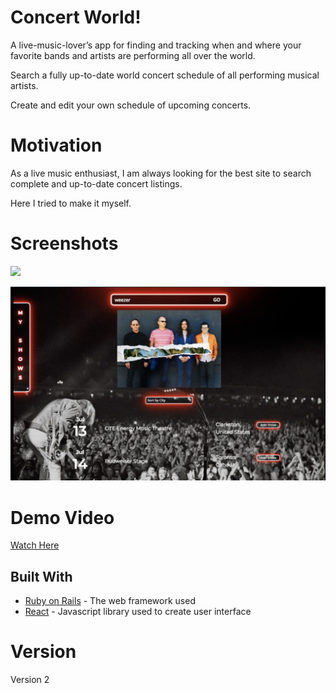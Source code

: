# Concert World!

A live-music-lover’s app for finding and tracking when and where your favorite bands and artists are performing all over the world.

Search a fully up-to-date world concert schedule of all performing musical artists.

Create and edit your own schedule of upcoming concerts.

# Motivation

As a live music enthusiast, I am always looking for the best site to search complete and up-to-date concert listings. 

Here I tried to make it myself.

# Screenshots

![](https://github.com/nkalkstein/Concert-World/blob/master/Screen%20Shot%202018-07-19%20at%2010.18.08%20PM.png)

![](https://github.com/nkalkstein/Concert-World/blob/master/Screen%20Shot%202018-07-19%20at%2010.30.55%20PM.png)


# Demo Video

[Watch Here](https://youtu.be/O5TkU8LzOvQ)

## Built With

* [Ruby on Rails](https://rubyonrails.org/) - The web framework used
* [React](https://reactjs.org/docs/getting-started.html) - Javascript library used to create user interface

# Version

Version 2
